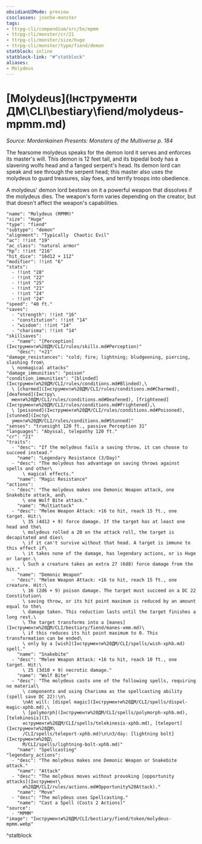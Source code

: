 ```yaml
---
obsidianUIMode: preview
cssclasses: json5e-monster
tags:
- ttrpg-cli/compendium/src/5e/mpmm
- ttrpg-cli/monster/cr/21
- ttrpg-cli/monster/size/huge
- ttrpg-cli/monster/type/fiend/demon
statblock: inline
statblock-link: "#^statblock"
aliases:
- Molydeus
---
```

# [Molydeus](Інструменти ДМ\CLI\bestiary\fiend/molydeus-mpmm.md)
*Source: Mordenkainen Presents: Monsters of the Multiverse p. 184*  

The fearsome molydeus speaks for the demon lord it serves and enforces its master's will. This demon is 12 feet tall, and its bipedal body has a slavering wolfs head and a fanged serpent's head. Its demon lord can speak and see through the serpent head; this master also uses the molydeus to guard treasures, slay foes, and terrify troops into obedience.

A molydeus' demon lord bestows on it a powerful weapon that dissolves if the molydeus dies. The weapon's form varies depending on the creator, but that doesn't affect the weapon's capabilities.

```statblock
"name": "Molydeus (MPMM)"
"size": "Huge"
"type": "fiend"
"subtype": "demon"
"alignment": "Typically  Chaotic Evil"
"ac": !!int "19"
"ac_class": "natural armor"
"hp": !!int "216"
"hit_dice": "16d12 + 112"
"modifier": !!int "6"
"stats":
  - !!int "28"
  - !!int "22"
  - !!int "25"
  - !!int "21"
  - !!int "24"
  - !!int "24"
"speed": "40 ft."
"saves":
  - "strength": !!int "16"
  - "constitution": !!int "14"
  - "wisdom": !!int "14"
  - "charisma": !!int "14"
"skillsaves":
  - "name": "[Perception](Інструменти%20ДМ/CLI/rules/skills.md#Perception)"
    "desc": "+21"
"damage_resistances": "cold; fire; lightning; bludgeoning, piercing, slashing from\
  \ nonmagical attacks"
"damage_immunities": "poison"
"condition_immunities": "[blinded](Інструменти%20ДМ/CLI/rules/conditions.md#Blinded),\
  \ [charmed](Інструменти%20ДМ/CLI/rules/conditions.md#Charmed), [deafened](Інстру\
  менти%20ДМ/CLI/rules/conditions.md#Deafened), [frightened](Інструменти%20ДМ/CLI/rules/conditions.md#Frightened),\
  \ [poisoned](Інструменти%20ДМ/CLI/rules/conditions.md#Poisoned), [stunned](Інстр\
  ументи%20ДМ/CLI/rules/conditions.md#Stunned)"
"senses": "truesight 120 ft., passive Perception 31"
"languages": "Abyssal, telepathy 120 ft."
"cr": "21"
"traits":
  - "desc": "If the molydeus fails a saving throw, it can choose to succeed instead."
    "name": "Legendary Resistance (3/Day)"
  - "desc": "The molydeus has advantage on saving throws against spells and other\
      \ magical effects."
    "name": "Magic Resistance"
"actions":
  - "desc": "The molydeus makes one Demonic Weapon attack, one Snakebite attack, and\
      \ one Wolf Bite attack."
    "name": "Multiattack"
  - "desc": "Melee Weapon Attack: +16 to hit, reach 15 ft., one target. Hit:\
      \ 35 (4d12 + 9) force damage. If the target has at least one head and the\
      \ molydeus rolled a 20 on the attack roll, the target is decapitated and dies\
      \ if it can't survive without that head. A target is immune to this effect if\
      \ it takes none of the damage, has legendary actions, or is Huge or larger.\
      \ Such a creature takes an extra 27 (6d8) force damage from the hit."
    "name": "Demonic Weapon"
  - "desc": "Melee Weapon Attack: +16 to hit, reach 15 ft., one creature. Hit:\
      \ 16 (2d6 + 9) poison damage. The target must succeed on a DC 22 Constitution\
      \ saving throw, or its hit point maximum is reduced by an amount equal to the\
      \ damage taken. This reduction lasts until the target finishes a long rest.\
      \ The target transforms into a [manes](Інструменти%20ДМ/CLI/bestiary/fiend/manes-xmm.md)\
      \ if this reduces its hit point maximum to 0. This transformation can be ended\
      \ only by a [wish](Інструменти%20ДМ/CLI/spells/wish-xphb.md) spell."
    "name": "Snakebite"
  - "desc": "Melee Weapon Attack: +16 to hit, reach 10 ft., one target. Hit:\
      \ 25 (3d10 + 9) necrotic damage."
    "name": "Wolf Bite"
  - "desc": "The molydeus casts one of the following spells, requiring no material\
      \ components and using Charisma as the spellcasting ability (spell save DC 22):\n\
      \nAt will: [dispel magic](Інструменти%20ДМ/CLI/spells/dispel-magic-xphb.md),\
      \ [polymorph](Інструменти%20ДМ/CLI/spells/polymorph-xphb.md), [telekinesis](І\
      нструменти%20ДМ/CLI/spells/telekinesis-xphb.md), [teleport](Інструменти%20ДМ\
      /CLI/spells/teleport-xphb.md)\n\n3/day: [lightning bolt](Інструменти%20Д\
      М/CLI/spells/lightning-bolt-xphb.md)"
    "name": "Spellcasting"
"legendary_actions":
  - "desc": "The molydeus makes one Demonic Weapon or Snakebite attack."
    "name": "Attack"
  - "desc": "The molydeus moves without provoking [opportunity attacks](Інструмент\
      и%20ДМ/CLI/rules/actions.md#Opportunity%20Attack)."
    "name": "Move"
  - "desc": "The molydeus uses Spellcasting."
    "name": "Cast a Spell (Costs 2 Actions)"
"source":
  - "MPMM"
"image": "Інструменти%20ДМ/CLI/bestiary/fiend/token/molydeus-mpmm.webp"
```
^statblock